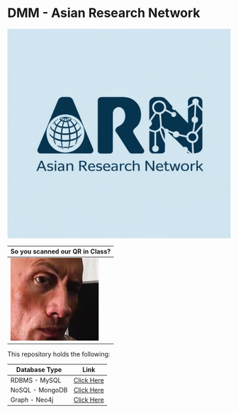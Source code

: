 # DMM - Asian Research Network

![ARN](https://github.com/aryashah2k/Asian-Research-Network-DMM/blob/main/images/arn.png)

|So you scanned our QR in Class?|
|-------------------------------|
|![rock](https://github.com/aryashah2k/Asian-Research-Network-DMM/blob/main/images/cute_rock.jpeg)|

This repository holds the following:

|Database Type|Link|
|-------------|----|
|RDBMS - MySQL|<a href="https://github.com/aryashah2k/Asian-Research-Network-DMM/tree/main/RDBMS">Click Here</a>|
|NoSQL - MongoDB|<a href="https://github.com/aryashah2k/Asian-Research-Network-DMM/tree/main/NoSQL">Click Here</a>|
|Graph - Neo4j|<a href="https://github.com/aryashah2k/Asian-Research-Network-DMM/tree/main/Neo4j">Click Here</a>|

